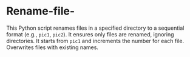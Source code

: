 # Rename-file-
This Python script renames files in a specified directory to a sequential format (e.g., `pic1`, `pic2`). It ensures only files are renamed, ignoring directories. It starts from `pic1` and increments the number for each file. Overwrites files with existing names.
